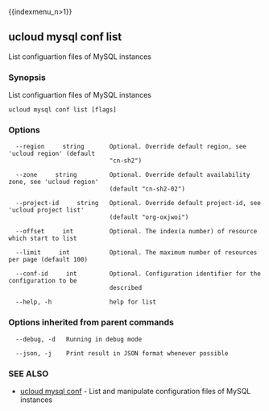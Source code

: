 {{indexmenu_n>1}}

## ucloud mysql conf list

List configuartion files of MySQL instances

### Synopsis

List configuartion files of MySQL instances

```
ucloud mysql conf list [flags]
```

### Options

```
  --region     string       Optional. Override default region, see 'ucloud region' (default
                            "cn-sh2") 

  --zone     string         Optional. Override default availability zone, see 'ucloud region'
                            (default "cn-sh2-02") 

  --project-id     string   Optional. Override default project-id, see 'ucloud project list'
                            (default "org-oxjwoi") 

  --offset     int          Optional. The index(a number) of resource which start to list 

  --limit     int           Optional. The maximum number of resources per page (default 100) 

  --conf-id     int         Optional. Configuration identifier for the configuration to be
                            described 

  --help, -h                help for list 

```

### Options inherited from parent commands

```
  --debug, -d   Running in debug mode 

  --json, -j    Print result in JSON format whenever possible 

```

### SEE ALSO

* [ucloud mysql conf](software/cli/cmd/ucloud/mysql/conf)	 - List and manipulate configuration files of MySQL instances

